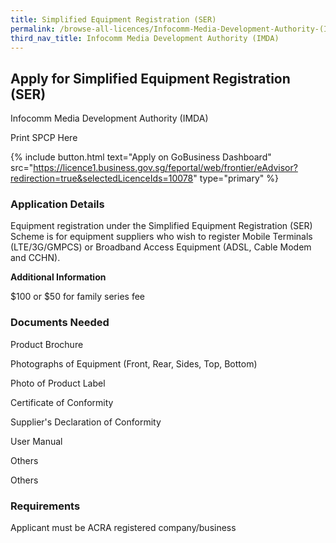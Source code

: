 ```yaml
---
title: Simplified Equipment Registration (SER)
permalink: /browse-all-licences/Infocomm-Media-Development-Authority-(IMDA)/Simplified-Equipment-Registration-(SER)
third_nav_title: Infocomm Media Development Authority (IMDA)
---
```


## Apply for Simplified Equipment Registration (SER)

Infocomm Media Development Authority (IMDA)

Print SPCP Here


{% include button.html text="Apply on GoBusiness Dashboard" src="https://licence1.business.gov.sg/feportal/web/frontier/eAdvisor?redirection=true&selectedLicenceIds=10078" type="primary" %}

### Application Details

<p>Equipment registration under the Simplified Equipment Registration (SER) Scheme is for equipment suppliers who wish to register Mobile Terminals (LTE/3G/GMPCS) or Broadband Access Equipment (ADSL, Cable Modem and CCHN).</p>

**Additional Information**

$100 or $50 for family series fee

### Documents Needed

Product Brochure

Photographs of Equipment (Front, Rear, Sides, Top, Bottom)

Photo of Product Label

Certificate of Conformity

Supplier's Declaration of Conformity

User Manual

Others

Others

### Requirements

Applicant must be ACRA registered company/business


